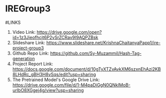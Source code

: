 # IREGroup3

#LINKS
1. Video Link: https://drive.google.com/open?id=1z3Jieofhcjt6P2vSrZCRav9I9AQPZBsk
2. Slideshare Link: https://www.slideshare.net/KrishnaChaitanyaPapp1/ire-project-group3
3. Github Repo Link: https://github.com/Sy-Muzammil/Hash-Tag-generation
4. Project Report Link: https://docs.google.com/document/d/10gTyXTZvAvkXM6szxnEhAzi2KB8LHdRc_gBH3H8vSqs/edit?usp=sharing  
5. The Pretrained Model's Google Drive Link: https://drive.google.com/file/d/1-M4paDiGgN0QNklMoB-urIbO8XGgej4g/view?usp=sharing

